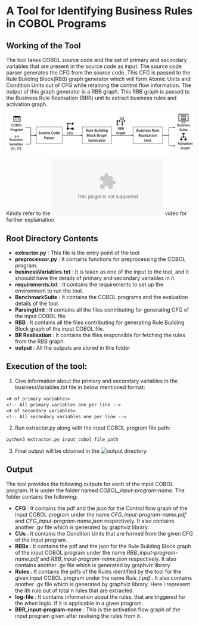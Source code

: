 # A Tool for Identifying Business Rules in COBOL Programs

## Working of the Tool
The tool takes COBOL source code and the set of primary and secondary variables that are present in the source code as input. The source code parser generates the CFG from the source code. This CFG is passed to the Rule Building Block(RBB) graph generator which will form Atomic Units and Condition Units out of CFG while retaining the control flow information. The output of this graph generator is a RBB graph. This RBB graph is passed to the Business Rule Realisation (BRR) unit to extract business rules and activation graph.

![Overview](./media/Overview.png)

Kindly refer to the ![demo](www.youtube.com) video for further explaination.


## Root Directory Contents

* __extractor.py__ : This file is the entry point of the tool
* __preprocessor.py__ : It contains functions for preprocessing the COBOL program.
* __businessVariables.txt__ : It is taken as one of the input to the tool, and it shoould have the details of primary and secondary variables in it.
* __requirements.txt__ : It contains the requirements to set up the environment to run the tool.
* __BenchmarkSuite__ : It contains the COBOL programs and the evaluation details of the tool.
* __ParsingUnit__ : It contains all the files contributing for generating CFG of the input COBOL file.
* __RBB__ : It contains all the files contributing for generating Rule Building Block graph of the input COBOL file.
* __BR Realisation__ : It contains the files responsible for fetching the rules from the RBB graph.
* __output__ : All the outputs are stored in this folder

## Execution of the tool:

1. Give information about the primary and secondary variables in the businessVariables.txt file in below mentioned format:
```text
<# of primary variables>
<!-- All primary variables one per line -->
<# of secondary variables>
<!-- All secondary variables one per line -->
```

2. Run extractor.py along with the input COBOL program file path:
```bash
python3 extractor.py input_cobol_file_path
```

3. Final output will be obtained in the ![output](./output/) directory.

## Output
The tool provides the following outputs for each of the input COBOL program. It is under the folder named _COBOL\_input-program-name_. The folder contains the following:
* __CFG__ : It contains the pdf and the json for the Control flow graph of the input COBOL program under the name _CFG\_input-program-name.pdf_ and  _CFG\_input-program-name.json_ respectively. It also contains another .gv file which is generated by graphviz library.
* __CUs__ : It contains the Condition Units that are formed from the given CFG of the input program.
* __RBBs__ : It contains the pdf and the json for the Rule Building Block graph of the input COBOL program under the name _RBB\_input-program-name.pdf_ and  _RBB\_input-program-name.json_ respectively. It also contains another .gv file which is generated by graphviz library.
* __Rules__ : It contains the pdfs of the Rules identified by the tool for the given input COBOL program under the name _Rule\_i.pdf_ . It also contains another .gv file which is generated by graphviz library. Here i represent the ith rule out of total n rules that are extracted.
* __log-file__ : It contains information about the rules, that are triggered for the _when_ logic. If it is applicable in a given program.
* __BRR_input-program-name__ : This is the activation flow graph of the input program given after realising the rules from it.
